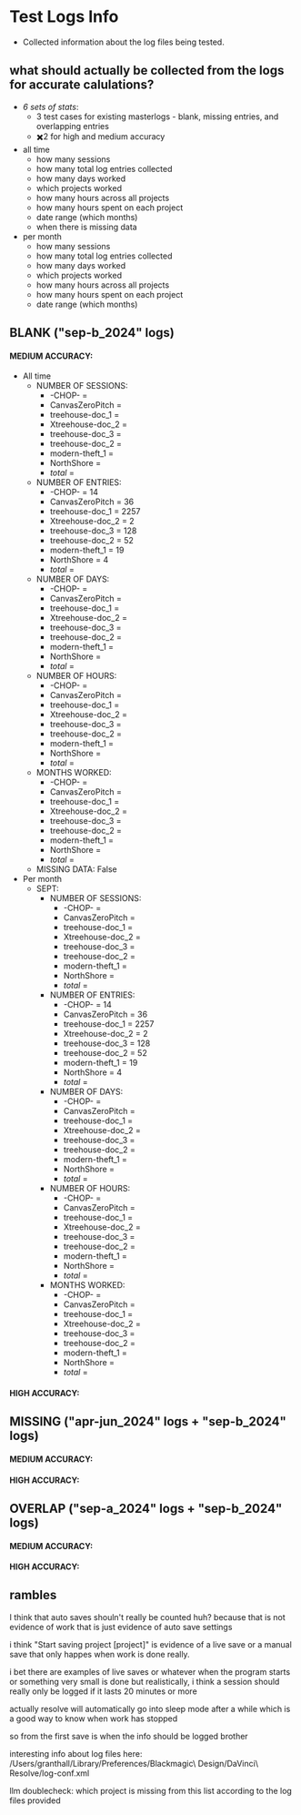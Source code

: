 # Test Logs Info
- Collected information about the log files being tested.

## what should actually be collected from the logs for accurate calulations?
- *6 sets of stats*:
  - 3 test cases for existing masterlogs - blank, missing entries, and overlapping entries
  - ✖️2 for high and medium accuracy
- all time
  - how many sessions
  - how many total log entries collected
  - how many days worked
  - which projects worked
  - how many hours across all projects
  - how many hours spent on each project
  - date range (which months)
  - when there is missing data
- per month
  - how many sessions
  - how many total log entries collected
  - how many days worked
  - which projects worked
  - how many hours across all projects
  - how many hours spent on each project
  - date range (which months)

## BLANK ("sep-b_2024" logs)
#### MEDIUM ACCURACY:
- All time
  - NUMBER OF SESSIONS:
    - -CHOP- =
    - CanvasZeroPitch =
    - treehouse-doc_1 =
    - Xtreehouse-doc_2 =
    - treehouse-doc_3 =
    - treehouse-doc_2 =
    - modern-theft_1 =
    - NorthShore =
    - *total* =
  - NUMBER OF ENTRIES:
    - -CHOP- = 14
    - CanvasZeroPitch = 36
    - treehouse-doc_1 = 2257
    - Xtreehouse-doc_2 = 2
    - treehouse-doc_3 = 128
    - treehouse-doc_2 = 52
    - modern-theft_1 = 19
    - NorthShore = 4
    - *total* =
  - NUMBER OF DAYS:
    - -CHOP- =
    - CanvasZeroPitch =
    - treehouse-doc_1 =
    - Xtreehouse-doc_2 =
    - treehouse-doc_3 =
    - treehouse-doc_2 =
    - modern-theft_1 =
    - NorthShore =
    - *total* =
  - NUMBER OF HOURS:
    - -CHOP- =
    - CanvasZeroPitch =
    - treehouse-doc_1 =
    - Xtreehouse-doc_2 =
    - treehouse-doc_3 =
    - treehouse-doc_2 =
    - modern-theft_1 =
    - NorthShore =
    - *total* =
  - MONTHS WORKED:
    - -CHOP- =
    - CanvasZeroPitch =
    - treehouse-doc_1 =
    - Xtreehouse-doc_2 =
    - treehouse-doc_3 =
    - treehouse-doc_2 =
    - modern-theft_1 =
    - NorthShore =
    - *total* =
  - MISSING DATA: False
- Per month
  - SEPT:
    - NUMBER OF SESSIONS:
      - -CHOP- =
      - CanvasZeroPitch =
      - treehouse-doc_1 =
      - Xtreehouse-doc_2 =
      - treehouse-doc_3 =
      - treehouse-doc_2 =
      - modern-theft_1 =
      - NorthShore =
      - *total* =
    - NUMBER OF ENTRIES:
      - -CHOP- = 14
      - CanvasZeroPitch = 36
      - treehouse-doc_1 = 2257
      - Xtreehouse-doc_2 = 2
      - treehouse-doc_3 = 128
      - treehouse-doc_2 = 52
      - modern-theft_1 = 19
      - NorthShore = 4
      - *total* =
    - NUMBER OF DAYS:
      - -CHOP- =
      - CanvasZeroPitch =
      - treehouse-doc_1 =
      - Xtreehouse-doc_2 =
      - treehouse-doc_3 =
      - treehouse-doc_2 =
      - modern-theft_1 =
      - NorthShore =
      - *total* =
    - NUMBER OF HOURS:
      - -CHOP- =
      - CanvasZeroPitch =
      - treehouse-doc_1 =
      - Xtreehouse-doc_2 =
      - treehouse-doc_3 =
      - treehouse-doc_2 =
      - modern-theft_1 =
      - NorthShore =
      - *total* =
    - MONTHS WORKED:
      - -CHOP- =
      - CanvasZeroPitch =
      - treehouse-doc_1 =
      - Xtreehouse-doc_2 =
      - treehouse-doc_3 =
      - treehouse-doc_2 =
      - modern-theft_1 =
      - NorthShore =
      - *total* =
#### HIGH ACCURACY:
## MISSING ("apr-jun_2024" logs + "sep-b_2024" logs)
#### MEDIUM ACCURACY:
#### HIGH ACCURACY:
## OVERLAP ("sep-a_2024" logs + "sep-b_2024" logs)
#### MEDIUM ACCURACY:
#### HIGH ACCURACY:



## rambles
I think that auto saves shouln't really be counted huh? because that is not evidence of work that is just evidence of auto save settings

i think "Start saving project \[project\]" is evidence of a live save or a manual save that only happes when work is done really.

i bet there are examples of live saves or whatever when the program starts or something very small is done but realistically, i think a session should really only be logged if it lasts 20 minutes or more

actually resolve will automatically go into sleep mode after a while which is a good way to know when work has stopped

so from the first save is when the info should be logged brother

interesting info about log files here: /Users/granthall/Library/Preferences/Blackmagic\ Design/DaVinci\ Resolve/log-conf.xml

llm doublecheck:
which project is missing from this list according to the log files provided
